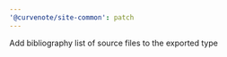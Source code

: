 ```yaml
---
'@curvenote/site-common': patch
---
```


Add bibliography list of source files to the exported type
